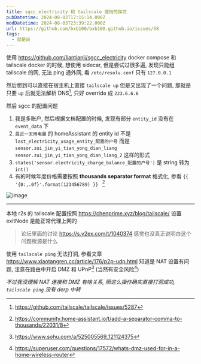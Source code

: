 ```yaml
---
title: sgcc_electricity 和 tailscale 使用的踩坑
pubDatetime: 2024-08-03T17:15:14.000Z
modDatetime: 2024-08-03T23:39:22.000Z
url: https://github.com/bxb100/bxb100.github.io/issues/58
tags:
  - 就是玩
---
```


使用 https://github.com/liantianji/sgcc_electricity docker compose 和 tailscale docker 的时候, 想使用 sidecar, 但是尝试过很多遍, 发现只能组 tailscale 的网, 无法 ping 通外网, 看 `/etc/resolv.conf` 只有 `127.0.0.1`

然后想到可以直接在宿主机上直接 `tailscale up` 但是又出现了一个问题, 那就是只要 `up` 后就无法解析 DNS[^1], 只好 override 成 `223.6.6.6`

然后 sgcc 的配置问题

1. 我是多账户, 然后根据文档配置的时候, 发现有部分 `entity_id` 没有在 `event_data` 下
2. `最近一天用电量` 的 homeAssistant 的 entity id 不是 `last_electricity_usage_entity_配置的户号` 而是 `sensor.zui_jin_yi_tian_yong_dian_liang` `sensor.zui_jin_yi_tian_yong_dian_liang_2` 这样的形式
3. `states('sensor.electricity_charge_balance_配置的户号')` 是 string 转为 `int()`
4. 有的时候年度价格需要按照 **thousands separator format** 格式化, 参看 `{{ '{0:,.0f}'.format(123456789) }} ` [^2]

![image](https://github.com/user-attachments/assets/b8cb133d-430b-4840-9b38-cd4bac0fd92d)

---

<a id='issuecomment-2267200536'></a>
本地 r2s 的 tailscale 配置按照 https://chenprime.xyz/blog/tailscale/ 设置 exitNode 是能正常代理上网的

> 论坛里面的讨论 https://s.v2ex.com/t/1040374 感觉也没真正说明白这个问题根源是什么

使用 `tailscale ping` 无法打洞, 参看文章 https://www.xiaotangren.cc/article/176/p2p-udp.html 知道是 NAT 设置有问题, 注意在路由中开启 DMZ 和 UPnP[^3] (当然有安全风险[^4])

_不过我没理解 NAT 连接和 DMZ 有啥关系, 照这么操作确实直接打洞成功, `tailscale ping` 没有 derp 中转_

[^1]: https://github.com/tailscale/tailscale/issues/5287

[^2]: https://community.home-assistant.io/t/add-a-separator-comma-to-thousands/22031/8

[^3]: https://www.sohu.com/a/525005569_121124375

[^4]: https://superuser.com/questions/17572/whats-dmz-used-for-in-a-home-wireless-router
